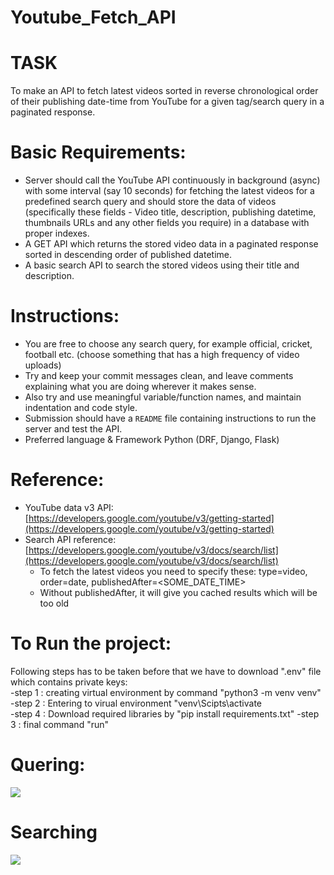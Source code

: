 # Youtube_Fetch_API
# TASK
To make an API to fetch latest videos sorted in reverse chronological order of their publishing date-time from YouTube for a given tag/search query in a paginated response.
# Basic Requirements:
- Server should call the YouTube API continuously in background (async) with some interval (say 10 seconds) for fetching the latest videos for a predefined search query and should store the data of videos (specifically these fields - Video title, description, publishing datetime, thumbnails URLs and any other fields you require) in a database with proper indexes.
- A GET API which returns the stored video data in a paginated response sorted in descending order of published datetime.
- A basic search API to search the stored videos using their title and description.
# Instructions:
- You are free to choose any search query, for example official, cricket, football etc. (choose something that has a high frequency of video uploads)
- Try and keep your commit messages clean, and leave comments explaining what you are doing wherever it makes sense.
- Also try and use meaningful variable/function names, and maintain indentation and code style.
- Submission should have a `README` file containing instructions to run the server and test the API.
- Preferred language & Framework
    Python (DRF, Django, Flask)
# Reference:
- YouTube data v3 API: [https://developers.google.com/youtube/v3/getting-started](https://developers.google.com/youtube/v3/getting-started)
- Search API reference: [https://developers.google.com/youtube/v3/docs/search/list](https://developers.google.com/youtube/v3/docs/search/list)
    - To fetch the latest videos you need to specify these: type=video, order=date, publishedAfter=<SOME_DATE_TIME>
    - Without publishedAfter, it will give you cached results which will be too old


# To Run the project:
 Following steps has to be taken before that we have to download ".env" file which contains private keys:<br>
-step 1 : creating virtual environment by command "python3 -m venv venv"<br>
-step 2 : Entering to virual environment  "venv\Scipts\activate<br>
-step 4 : Download required libraries by "pip install requirements.txt"
-step 3 : final command "run"
# Quering:
<a href="url"><img src="https://github.com/MonuKumar1/Youtube_Database_Fetch/blob/master/images/query1.png" ></a>
# Searching
<a href="url"><img src="https://github.com/MonuKumar1/Youtube_Database_Fetch/blob/master/images/search.png" ></a>

 

   

   
   
